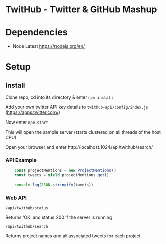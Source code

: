 # TwitHub - Twitter & GitHub Mashup


# Dependencies

- Node Latest https://nodejs.org/en/

# Setup

## Install

Clone repo, cd into its directory & enter `npm install`

Add your own twitter API key details to `twithub-api/config/index.js` (https://apps.twitter.com/)

Now enter `npm start`

This will open the sample server (starts clustered on all threads of the host CPU)

Open your browser and enter http://localhost:1024/api/twithub/search/

### API Example

```javascript
    const projectMentions = new ProjectMentions()
    const tweets = yield projectMentions.get()
	
	console.log(JSON.stringify(tweets))
```


### Web API

`/api/twithub/status`

Returns 'OK' and status 200 if the server is running

`/api/twithub/search`

Returns project names and all associated tweets for each project